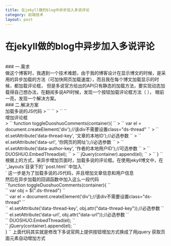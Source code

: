 ```yaml
---
title: 在jekyll做的blog中异步加入多说评论
category: 前端技术
layout: post
---
```

# 在jekyll做的blog中异步加入多说评论
<br/>
### 一.需求
<br/>
做这个博客时，我遇到一个技术难题，由于我的博客设计在显示博文的时候，是采用的异步加载的方法（可加快网页加载速度），而且我在每个博文加载显示的时候，都加载评论框，
但是多说官方给出的API只有静态的加载方法，要实现动态加载得自己想办法，在翻阅多说API时候，发现一个按钮加载评论框方法（<http://dev.duoshuo.com/docs/50b344447f32d30066000147> ），
眼前一亮，发现一个解决方案。
<br/>
### 二.解决方案
<br/>
加载多说的JS代码
> `` <script>var duoshuoQuery = {short_name:"你的多说二级域名"};</script> ``
> `` <script src="http://static.duoshuo.com/embed.js"></script> ``<br/>
增加评论框
<br/>
> `` function toggleDuoshuoComments(container){ ``
> ``    var el = document.createElement('div');//该div不需要设置class="ds-thread" ``
> ``    el.setAttribute('data-thread-key', '文章的本地ID');//必选参数 ``
> ``    el.setAttribute('data-url', '你网页的网址');//必选参数 ``
> ``    el.setAttribute('data-author-key', '作者的本地用户ID');//可选参数 ``
> ``    DUOSHUO.EmbedThread(el); ``
> ``    jQuery(container).append(el); ``
> `` } `` </br>
根据上的方式，来异步增加页面时，加载多说的评论框。在使用jekyll博文中，在`_layouts`目录下的``post.html``中加入
`<div class="ds-thread" {% if page.id %} data-thread-key="{{ page.id }}" {% endif %} {{ if page.title }}data-title="{{ page.title }}" {{ endif }} {{ if page.url }} data-url="{{ page.url }}"{{ endif }}></div>`
这一步是为了加载多说的JS代码，并且增加文章信息和用户信息</br>
然后在异步加载的回调函数中加入这么一段代码<br/>
``function toggleDuoshuoComments(container){ ``</br>
    `` var obj =  $(".ds-thread") `` </br>
    `` var el = document.createElement('div');//该div不需要设置class="ds-thread" `` </br>
    `` el.setAttribute('data-thread-key', obj.attr("data-thread-key"));//必选参数 `` </br>
    `` el.setAttribute('data-url', obj.attr("data-url"));//必选参数 `` </br>
    `` DUOSHUO.EmbedThread(el); `` </br>
    `` jQuery(container).append(el); `` </br>
 }
``
上面代码其实就是修改下多说官网上提供按钮增加方式换成了用jquery 获取页面元素自动增加方式




